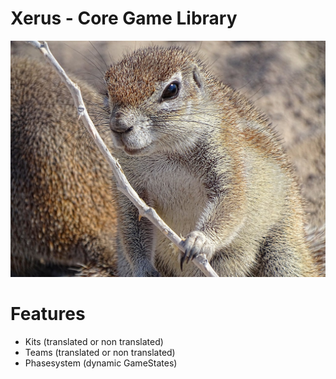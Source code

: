 # Xerus - Core Game Library
![Xerus](.gitlab/assets/xerus.jpg)

# Features
- Kits (translated or non translated)
- Teams (translated or non translated)
- Phasesystem (dynamic GameStates)
